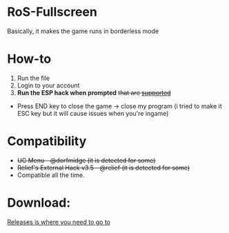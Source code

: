 # RoS-Fullscreen
Basically, it makes the game runs in borderless mode

# How-to
1. Run the file
2. Login to your account
3. **Run the ESP hack when prompted** ~~that are [supported](#compatibility)~~

- Press END key to close the game -> close my program (i tried to make it ESC key but it will cause issues when you're ingame)

# Compatibility
- ~~UC Menu - @dorfmidge (it is detected for some)~~
- ~~Relief's External Hack v3.5 - @relief (it is detected for some)~~
- Compatible all the time.

# Download:
[Releases is where you need to go to](https://github.com/Maxhyt/RoS-Fullscreen/releases)
